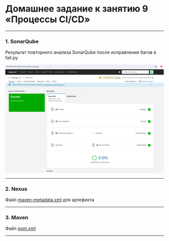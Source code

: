 # Домашнее задание к занятию 9 «Процессы CI/CD»
---
### 1. SonarQube

Результат повторного анализа SonarQube после исправления багов в fail.py

<img src="./sonar.png">

---

### 2. Nexus

Файл [maven-metadata.xml](./maven-metadata.xml) для артефекта

---

### 3. Maven

Файл [pom.xml](./pom.xml) 

---

